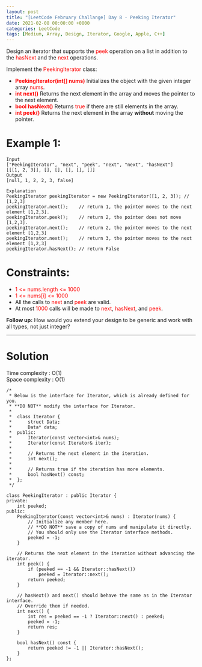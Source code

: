 ```yaml
---
layout: post
title: "[LeetCode February Challange] Day 8 - Peeking Iterator"
date: 2021-02-08 00:00:00 +0800
categories: LeetCode
tags: [Medium, Array, Design, Iterator, Google, Apple, C++]
---
```

Design an iterator that supports the <font color="red">peek</font> operation on a list in addition to the <font color="red">hasNext</font> and the <font color="red">next</font> operations.

Implement the <font color="red">PeekingIterator</font> class:

- **<font color="red">PeekingIterator(int[] nums)</font>** Initializes the object with the given integer array <font color="red">nums</font>.
- **<font color="red">int next()</font>** Returns the next element in the array and moves the pointer to the next element.
- **<font color="red">bool hasNext()</font>** Returns <font color="red">true</font> if there are still elements in the array.
- **<font color="red">int peek()</font>** Returns the next element in the array **without** moving the pointer.

# Example 1:

	Input
	["PeekingIterator", "next", "peek", "next", "next", "hasNext"]
	[[[1, 2, 3]], [], [], [], [], []]
	Output
	[null, 1, 2, 2, 3, false]

	Explanation
	PeekingIterator peekingIterator = new PeekingIterator([1, 2, 3]); // [1,2,3]
	peekingIterator.next();    // return 1, the pointer moves to the next element [1,2,3].
	peekingIterator.peek();    // return 2, the pointer does not move [1,2,3].
	peekingIterator.next();    // return 2, the pointer moves to the next element [1,2,3]
	peekingIterator.next();    // return 3, the pointer moves to the next element [1,2,3]
	peekingIterator.hasNext(); // return False

# Constraints:

- <font color="red">1 <= nums.length <= 1000</font>
- <font color="red">1 <= nums[i] <= 1000</font>
- All the calls to <font color="red">next</font> and <font color="red">peek</font> are valid.
- At most <font color="red">1000</font> calls will be made to <font color="red">next</font>, <font color="red">hasNext</font>, and <font color="red">peek</font>.

**Follow up:** How would you extend your design to be generic and work with all types, not just integer?

______________________  

# Solution  

Time complexity : O(1)  
Space complexity : O(1)  

	/*
	 * Below is the interface for Iterator, which is already defined for you.
	 * **DO NOT** modify the interface for Iterator.
	 *
	 *  class Iterator {
	 *      struct Data;
	 *      Data* data;
	 *  public:
	 *      Iterator(const vector<int>& nums);
	 *      Iterator(const Iterator& iter);
	 *
	 *      // Returns the next element in the iteration.
	 *      int next();
	 *
	 *      // Returns true if the iteration has more elements.
	 *      bool hasNext() const;
	 *  };
	 */

	class PeekingIterator : public Iterator {
	private:
	    int peeked;
	public:
	    PeekingIterator(const vector<int>& nums) : Iterator(nums) {
	        // Initialize any member here.
	        // **DO NOT** save a copy of nums and manipulate it directly.
	        // You should only use the Iterator interface methods.
	        peeked = -1;
	    }
	    
	    // Returns the next element in the iteration without advancing the iterator.
	    int peek() {
	        if (peeked == -1 && Iterator::hasNext())
	            peeked = Iterator::next();
	        return peeked;
	    }
	    
	    // hasNext() and next() should behave the same as in the Iterator interface.
	    // Override them if needed.
	    int next() {
	        int res = peeked == -1 ? Iterator::next() : peeked;
	        peeked = -1;
	        return res;
	    }
	    
	    bool hasNext() const {
	        return peeked != -1 || Iterator::hasNext();
	    }
	};